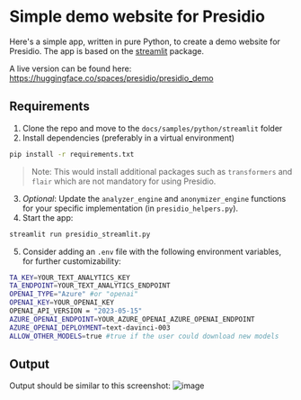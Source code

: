 # Simple demo website for Presidio
Here's a simple app, written in pure Python, to create a demo website for Presidio.
The app is based on the [streamlit](https://streamlit.io/) package.

A live version can be found here: https://huggingface.co/spaces/presidio/presidio_demo

## Requirements
1. Clone the repo and move to the `docs/samples/python/streamlit` folder
2. Install dependencies (preferably in a virtual environment)

```sh
pip install -r requirements.txt
```
> Note: This would install additional packages such as `transformers` and `flair` which are not mandatory for using Presidio.

3. *Optional*: Update the `analyzer_engine` and `anonymizer_engine` functions for your specific implementation (in `presidio_helpers.py`).
4. Start the app:

```sh
streamlit run presidio_streamlit.py
```

5. Consider adding an `.env` file with the following environment variables, for further customizability:
```sh
TA_KEY=YOUR_TEXT_ANALYTICS_KEY
TA_ENDPOINT=YOUR_TEXT_ANALYTICS_ENDPOINT
OPENAI_TYPE="Azure" #or "openai"
OPENAI_KEY=YOUR_OPENAI_KEY
OPENAI_API_VERSION = "2023-05-15"
AZURE_OPENAI_ENDPOINT=YOUR_AZURE_OPENAI_AZURE_OPENAI_ENDPOINT
AZURE_OPENAI_DEPLOYMENT=text-davinci-003
ALLOW_OTHER_MODELS=true #true if the user could download new models
```
## Output
Output should be similar to this screenshot:
![image](https://github.com/microsoft/presidio/assets/3776619/7d0eadf1-e750-4747-8b59-8203aa43cac8)
